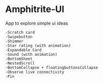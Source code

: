 # Amphitrite-UI
App to explore simple ui ideas

    -Scratch card
    -Swipebutton
    -Shimmer
    -Star rating (with animation)
    -Expandable Card
    -Sound (with animation)
    -BottomSheet
    -NestedScroll
    -BottomCollapse + floatingbuttonsCollapse
    -Observe live connectivity
    -Pin